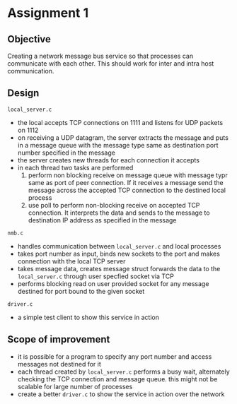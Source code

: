 # Assignment 1  
## Objective  
Creating a network message bus service so that processes can communicate with each other. This should work for inter and intra host communication.

## Design
`local_server.c`  
* the local  accepts TCP connections on 1111 and listens for UDP packets on 1112
* on receiving a UDP datagram, the server extracts the message and puts in a message queue with the message type same as destination port number specified in the message
* the server creates new threads for each connection it accepts
* in each thread two tasks are performed
     1. perform non blocking receive on message queue with message typr same as port of peer connection. If it receives a message send the message across the accepted TCP connection to the destined local process
     2. use poll to perform non-blocking receive on accepted TCP connection. It interprets the data and sends to the message to destination IP address as specified in the message

`nmb.c`
* handles communication between `local_server.c` and local processes
* takes port number as input, binds new sockets to the port and makes connection with the local TCP server
* takes message data, creates message struct forwards the data to the `local_server.c` through user specfied socket via TCP
* performs blocking read on user provided socket for any message destined for port bound to the given socket

`driver.c`
* a simple test client to show this service in action

## Scope of improvement
* it is possible for a program to specify any port number and access messages not destined for it
* each thread created by `local_server.c` performs a busy wait, alternately checking the TCP connection and message queue. this might not be scalable for large number of processes
* create a better `driver.c` to show the service in action over the network